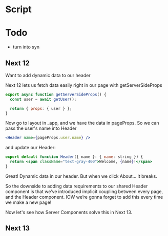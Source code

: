 # Script

# Todo

- turn into syn

## Next 12

Want to add dynamic data to our header

Next 12 lets us fetch data easily right in our page with getServerSideProps


```jsx
export async function getServerSideProps() {
  const user = await getUser();

  return { props: { user } };
}
```

Now go to layout in _app, and we have the data in pageProps. So we can pass the user's name into Header

```jsx
<Header name={pageProps.user.name} />
```

and update our Header:

```jsx
export default function Header({ name }: { name: string }) {
  return <span className="text-gray-400">Welcome, {name}!</span>
}
```

Great! Dynamic data in our header. But when we click About... it breaks.

So the downside to adding data requirements to our shared Header component is that we’ve introduced implicit coupling between every page, and the Header component. IOW we’re gonna forget to add this every time we make a new page!

Now let's see how Server Components solve this in Next 13.

## Next 13

